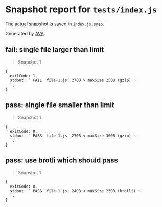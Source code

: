 # Snapshot report for `tests/index.js`

The actual snapshot is saved in `index.js.snap`.

Generated by [AVA](https://ava.li).

## fail: single file larger than limit

> Snapshot 1

    {
      exitCode: 1,
      stdout: ` FAIL  file-1.js: 270B > maxSize 250B (gzip) ␊
      `,
    }

## pass: single file smaller than limit

> Snapshot 1

    {
      exitCode: 0,
      stdout: ` PASS  file-1.js: 270B < maxSize 300B (gzip) ␊
      `,
    }

## pass: use brotli which should pass

> Snapshot 1

    {
      exitCode: 0,
      stdout: ` PASS  file-1.js: 240B < maxSize 250B (brotli) ␊
      `,
    }

